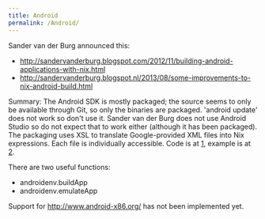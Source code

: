 ```yaml
---
title: Android
permalink: /Android/
---
```


Sander van der Burg announced this:

-   <http://sandervanderburg.blogspot.com/2012/11/building-android-applications-with-nix.html>
-   <http://sandervanderburg.blogspot.nl/2013/08/some-improvements-to-nix-android-build.html>

Summary: The Android SDK is mostly packaged; the source seems to only be available through Git, so only the binaries are packaged. 'android update' does not work so don't use it. Sander van der Burg does not use Android Studio so do not expect that to work either (although it has been packaged). The packaging uses XSL to translate Google-provided XML files into Nix expressions. Each file is individually accessible. Code is at [1](https://github.com/NixOS/nixpkgs/tree/master/pkgs/development/mobile/androidenv), example is at [2](https://github.com/svanderburg/nix-androidenvtests).

There are two useful functions:

-   androidenv.buildApp
-   androidenv.emulateApp

Support for <http://www.android-x86.org/> has not been implemented yet.
